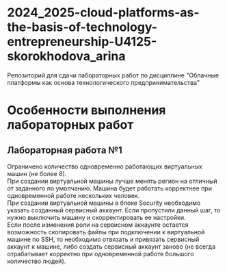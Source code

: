 # 2024_2025-cloud-platforms-as-the-basis-of-technology-entrepreneurship-U4125-skorokhodova_arina  

Репозиторий для сдачи лабораторных работ по дисциплине "Облачные платформы как основа технологического предпринимательства"  

# Особенности выполнения лабораторных работ  
## Лабораторная работа №1  
Ограничено количество одновременно работающих виртуальных машин (не более 8).  
При создании виртуальной машины лучше менять регион на отличный от заданного по умолчанию. Машина будет работать корректнее при одновременной работе нескольких человек.  
При создании виртуальной машины в блоке Security необходимо указать созданный сервисный аккаунт. Если пропустили данный шаг, то нужно выключить машину и скорректировать ее настройки.  
Если после изменения роли на сервисном аккаунте остается возможность скопировать файлы при подключении к виртуальной машине по SSH, то необходимо отвязать и привязать сервисный аккаунт к машине, либо создать сервисный аккаунт заново (не всегда отрабатывает корректно при одновременной работе большого количество людей).  
